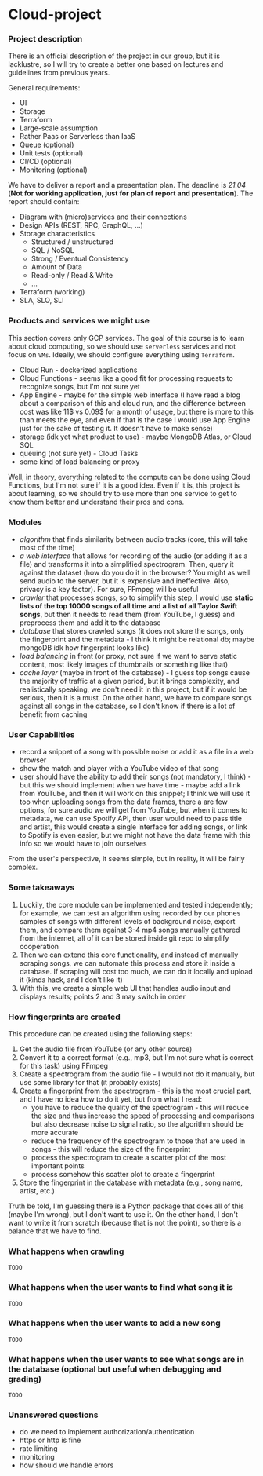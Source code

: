 # Cloud-project

### Project description
There is an official description of the project in our group, but it is lacklustre, so I will try to create a better one based on lectures and guidelines from previous years.

General requirements:

- UI
- Storage
- Terraform
- Large-scale assumption
- Rather Paas or Serverless than IaaS
- Queue (optional)
- Unit tests (optional)
- CI/CD (optional)
- Monitoring (optional)

We have to deliver a report and a presentation plan. The deadline is *21.04* (**Not for working application, just for plan of report and presentation**). The report should contain:

- Diagram with (micro)services and their connections  
- Design APIs (REST, RPC, GraphQL, …)
- Storage characteristics
  - Structured / unstructured
  - SQL / NoSQL
  - Strong / Eventual Consistency
  - Amount of Data
  - Read-only / Read & Write
  - …
- Terraform (working)
- SLA, SLO, SLI

### Products and services we might use

This section covers only GCP services. The goal of this course is to learn about cloud computing, so we should use `serverless` services and not focus on `VMs`. Ideally, we should configure everything using `Terraform`.

- Cloud Run - dockerized applications
- Cloud Functions - seems like a good fit for processing requests to recognize songs, but I'm not sure yet
- App Engine - maybe for the simple web interface (I have read a blog about a comparison of this and cloud run, and the difference between cost was like 11$ vs 0.09$ for a month of usage, but there is more to this than meets the eye, and even if that is the case I would use App Engine just for the sake of testing it. It doesn't have to make sense)
- storage (idk yet what product to use) - maybe MongoDB Atlas, or Cloud SQL
- queuing (not sure yet) - Cloud Tasks
- some kind of load balancing or proxy

Well, in theory, everything related to the compute can be done using Cloud Functions, but I'm not sure if it is a good idea. Even if it is, this project is about learning, so we should try to use more than one service to get to know them better and understand their pros and cons.

### Modules

- *algorithm* that finds similarity between audio tracks (core, this will take most of the time)
- *a web interface* that allows for recording of the audio (or adding it as a file) and transforms it into a simplified spectrogram. Then, query it against the dataset (how do you do it in the browser? You might as well send audio to the server, but it is expensive and ineffective. Also, privacy is a key factor). For sure, FFmpeg will be useful
- *crawler* that processes songs, so to simplify this step, I would use **static lists of the top 10000 songs of all time and a list of all Taylor Swift songs**, but then it needs to read them (from YouTube, I guess) and preprocess them and add it to the database
- *database* that stores crawled songs (it does not store the songs, only the fingerprint and the metadata - I think it might be relational db; maybe mongoDB idk how fingerprint looks like)
- *load balancing* in front (or proxy, not sure if we want to serve static content, most likely images of thumbnails or something like that)
- *cache layer* (maybe in front of the database) - I guess top songs cause the majority of traffic at a given period, but it brings complexity, and realistically speaking, we don't need it in this project, but if it would be serious, then it is a must. On the other hand, we have to compare songs against all songs in the database, so I don't know if there is a lot of benefit from caching

### User Capabilities

- record a snippet of a song with possible noise or add it as a file in a web browser
- show the match and player with a YouTube video of that song
- user should have the ability to add their songs (not mandatory, I think) - but this we should implement when we have time - maybe add a link from YouTube, and then it will work on this snippet; I think we will use it too when uploading songs from the data frames, there a are few options, for sure audio we will get from YouTube, but when it comes to metadata, we can use Spotify API, then user would need to pass title and artist, this would create a single interface for adding songs, or link to Spotify is even easier, but we might not have the data frame with this info so we would have to join ourselves

From the user's perspective, it seems simple, but in reality, it will be fairly complex.

### Some takeaways

1. Luckily, the core module can be implemented and tested independently; for example, we can test an algorithm using recorded by our phones samples of songs with different levels of background noise, export them, and compare them against 3-4 mp4 songs manually gathered from the internet, all of it can be stored inside git repo to simplify cooperation
2. Then we can extend this core functionality, and instead of manually scraping songs, we can automate this process and store it inside a database. If scraping will cost too much, we can do it locally and upload it (kinda hack, and I don't like it)
3. With this, we create a simple web UI that handles audio input and displays results; points 2 and 3 may switch in order

### How fingerprints are created

This procedure can be created using the following steps:

1. Get the audio file from YouTube (or any other source)
2. Convert it to a correct format (e.g., mp3, but I'm not sure what is correct for this task) using FFmpeg
3. Create a spectrogram from the audio file - I would not do it manually, but use some library for that (it probably exists)
4. Create a fingerprint from the spectrogram - this is the most crucial part, and I have no idea how to do it yet, but from what I read:
    - you have to reduce the quality of the spectrogram - this will reduce the size and thus increase the speed of processing and comparisons but also decrease noise to signal ratio, so the algorithm should be more accurate
    - reduce the frequency of the spectrogram to those that are used in songs - this will reduce the size of the fingerprint
    - process the spectrogram to create a scatter plot of the most important points
    - process somehow this scatter plot to create a fingerprint
5. Store the fingerprint in the database with metadata (e.g., song name, artist, etc.)

Truth be told, I'm guessing there is a Python package that does all of this (maybe I'm wrong), but I don't want to use it. On the other hand, I don't want to write it from scratch (because that is not the point), so there is a balance that we have to find.

### What happens when crawling

`TODO`

### What happens when the user wants to find what song it is

`TODO`

### What happens when the user wants to add a new song

`TODO`

### What happens when the user wants to see what songs are in the database (optional but useful when debugging and grading)

`TODO`

### Unanswered questions

- do we need to implement authorization/authentication
- https or http is fine
- rate limiting
- monitoring
- how should we handle errors
